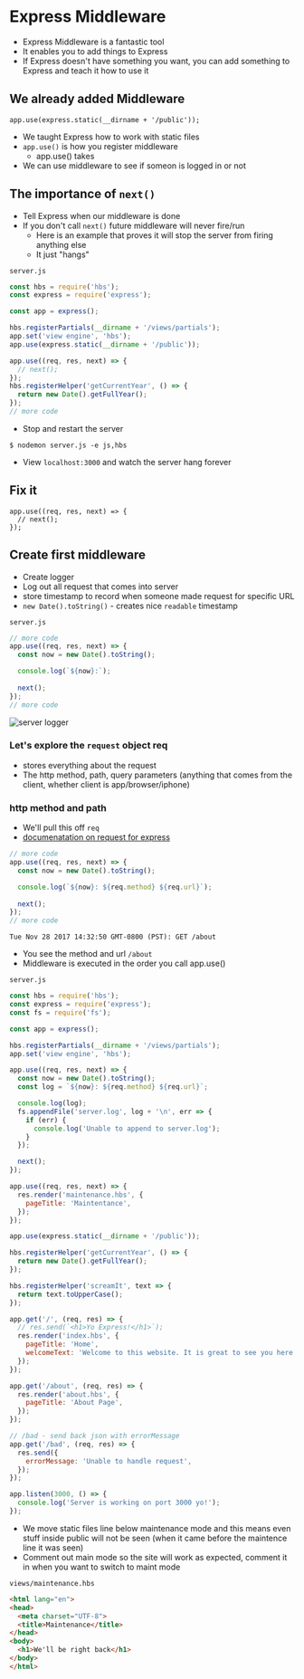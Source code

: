 # Express Middleware
* Express Middleware is a fantastic tool
* It enables you to add things to Express
* If Express doesn't have something you want, you can add something to Express and teach it how to use it

## We already added Middleware
`app.use(express.static(__dirname + '/public'));`

* We taught Express how to work with static files
* `app.use()` is how you register middleware
    - app.use() takes 
* We can use middleware to see if someon is logged in or not

## The importance of `next()`
* Tell Express when our middleware is done
* If you don't call `next()` future middleware will never fire/run
    - Here is an example that proves it will stop the server from firing anything else
    - It just "hangs"

`server.js`

```js
const hbs = require('hbs');
const express = require('express');

const app = express();

hbs.registerPartials(__dirname + '/views/partials');
app.set('view engine', 'hbs');
app.use(express.static(__dirname + '/public'));

app.use((req, res, next) => {
  // next();
});
hbs.registerHelper('getCurrentYear', () => {
  return new Date().getFullYear();
});
// more code
```

* Stop and restart the server

`$ nodemon server.js -e js,hbs`

* View `localhost:3000` and watch the server hang forever

## Fix it
```
app.use((req, res, next) => {
  // next();
});
```

## Create first middleware
* Create logger
* Log out all request that comes into server
* store timestamp to record when someone made request for specific URL
* `new Date().toString()` - creates nice `readable` timestamp

`server.js`

```js
// more code
app.use((req, res, next) => {
  const now = new Date().toString();

  console.log(`${now}:`);
  
  next();
});
// more code
```

![server logger](https://i.imgur.com/nRN96HS.png)

### Let's explore the `request` object **req**
* stores everything about the request
* The http method, path, query parameters (anything that comes from the client, whether client is app/browser/iphone)

### http method and path
* We'll pull this off `req`
* [documenatation on request for express](https://expressjs.com/en/4x/api.html#req)

```js
// more code
app.use((req, res, next) => {
  const now = new Date().toString();

  console.log(`${now}: ${req.method} ${req.url}`);
  
  next();
});
// more code
```

`Tue Nov 28 2017 14:32:50 GMT-0800 (PST): GET /about`

* You see the method and url `/about`
* Middleware is executed in the order you call app.use()

`server.js`

```js
const hbs = require('hbs');
const express = require('express');
const fs = require('fs');

const app = express();

hbs.registerPartials(__dirname + '/views/partials');
app.set('view engine', 'hbs');

app.use((req, res, next) => {
  const now = new Date().toString();
  const log = `${now}: ${req.method} ${req.url}`;

  console.log(log);
  fs.appendFile('server.log', log + '\n', err => {
    if (err) {
      console.log('Unable to append to server.log');
    }
  });

  next();
});

app.use((req, res, next) => {
  res.render('maintenance.hbs', {
    pageTitle: 'Maintentance',
  });
});

app.use(express.static(__dirname + '/public'));

hbs.registerHelper('getCurrentYear', () => {
  return new Date().getFullYear();
});

hbs.registerHelper('screamIt', text => {
  return text.toUpperCase();
});

app.get('/', (req, res) => {
  // res.send(`<h1>Yo Express!</h1>`);
  res.render('index.hbs', {
    pageTitle: 'Home',
    welcomeText: 'Welcome to this website. It is great to see you here',
  });
});

app.get('/about', (req, res) => {
  res.render('about.hbs', {
    pageTitle: 'About Page',
  });
});

// /bad - send back json with errorMessage
app.get('/bad', (req, res) => {
  res.send({
    errorMessage: 'Unable to handle request',
  });
});

app.listen(3000, () => {
  console.log('Server is working on port 3000 yo!');
});
```

* We move static files line below maintenance mode and this means even stuff inside public will not be seen (when it came before the maintence line it was seen)
* Comment out main mode so the site will work as expected, comment it in when you want to switch to maint mode

`views/maintenance.hbs`

```html
<html lang="en">
<head>
  <meta charset="UTF-8">
  <title>Maintenance</title>
</head>
<body>
  <h1>We'll be right back</h1>  
</body>
</html>
```




